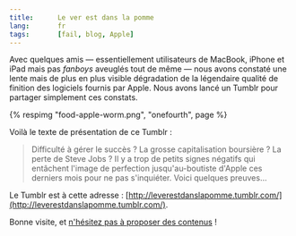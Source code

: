 ```yaml
---
title:      Le ver est dans la pomme
lang:       fr
tags:       [fail, blog, Apple]
---
```


Avec quelques amis — essentiellement utilisateurs de MacBook, iPhone et iPad mais pas *fanboys* aveuglés tout de même — nous avons constaté une lente mais de plus en plus visible dégradation de la légendaire qualité de finition des logiciels fournis par Apple. Nous avons lancé un Tumblr pour partager simplement ces constats.

{% respimg "food-apple-worm.png", "onefourth", page %}

Voilà le texte de présentation de ce Tumblr :

> Difficulté à gérer le succès ? La grosse capitalisation boursière ? La perte de Steve Jobs ? Il y a trop de petits signes négatifs qui entâchent l'image de perfection jusqu'au-boutiste d'Apple ces derniers mois pour ne pas s'inquiéter. Voici quelques preuves…

Le Tumblr est à cette adresse : [http://leverestdanslapomme.tumblr.com/](http://leverestdanslapomme.tumblr.com/).

Bonne visite, et [n'hésitez pas à proposer des contenus](http://leverestdanslapomme.tumblr.com/submit) !
